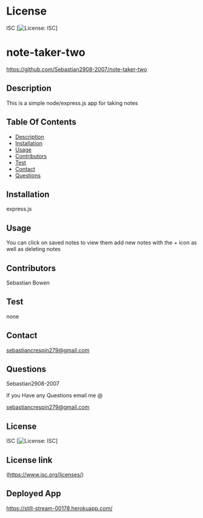 
# License
 ISC
[![License: ISC](https://img.shields.io/badge/License-ISC-blue.svg)]
                 
      

# note-taker-two
 https://github.com/Sebastian2908-2007/note-taker-two
 ## Description

This is a simple node/express.js app for taking notes
    
 ## Table Of Contents
* [Description](#description)
* [Installation](#installation)
* [Usage](#usage)
* [Contributors](#contributors)
* [Test](#test)
* [Contact](#contact)
* [Questions](#questions)
    
 ## Installation

express.js

## Usage
 You can click on saved notes to view them add new notes with the + icon as well as deleting notes 

 ## Contributors

  Sebastian Bowen

 ## Test 

 none
    
## Contact

 sebastiancrespin279@gmail.com

## Questions

 Sebastian2908-2007

If you Have any Questions email me @

sebastiancrespin279@gmail.com


## License
ISC 
[![License: ISC](https://img.shields.io/badge/License-ISC-blue.svg)]

## License link
(https://www.isc.org/licenses/)   

## Deployed App
https://still-stream-00178.herokuapp.com/
